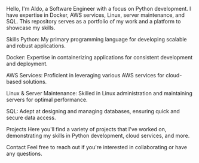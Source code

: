 Hello, I'm Aldo, a Software Engineer with a focus on Python development. I have expertise in Docker, AWS services, Linux, server maintenance, and SQL. This repository serves as a portfolio of my work and a platform to showcase my skills.

Skills
Python: My primary programming language for developing scalable and robust applications.

Docker: Expertise in containerizing applications for consistent development and deployment.

AWS Services: Proficient in leveraging various AWS services for cloud-based solutions.

Linux & Server Maintenance: Skilled in Linux administration and maintaining servers for optimal performance.

SQL: Adept at designing and managing databases, ensuring quick and secure data access.

Projects
Here you'll find a variety of projects that I've worked on, demonstrating my skills in Python development, cloud services, and more.

Contact
Feel free to reach out if you're interested in collaborating or have any questions.


